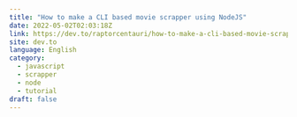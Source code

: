 ```yaml
---
title: "How to make a CLI based movie scrapper using NodeJS"
date: 2022-05-02T02:03:18Z
link: https://dev.to/raptorcentauri/how-to-make-a-cli-based-movie-scrapper-using-nodejs-1252?utm_medium=RSS&utm_source=news.12bit.vn
site: dev.to
language: English
category:
  - javascript
  - scrapper
  - node
  - tutorial
draft: false
---
```

